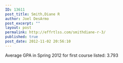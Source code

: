 ```yaml
---
ID: 13611
post_title: Smith,Diane R
author: Joel DesArmo
post_excerpt: ""
layout: post
permalink: http://effrtlss.com/smithdiane-r-3/
published: true
post_date: 2012-11-02 20:56:10
---
```

<p>Average GPA in Spring 2012 for first course listed: 3.793</p>